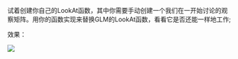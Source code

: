 试着创建你自己的LookAt函数，其中你需要手动创建一个我们在一开始讨论的观察矩阵。用你的函数实现来替换GLM的LookAt函数，看看它是否还能一样地工作;


效果：


![](https://github.com/Kevincyc99/Images-Store/blob/main/LearnOpenGL/Results/30_Exercise6_1.gif)
